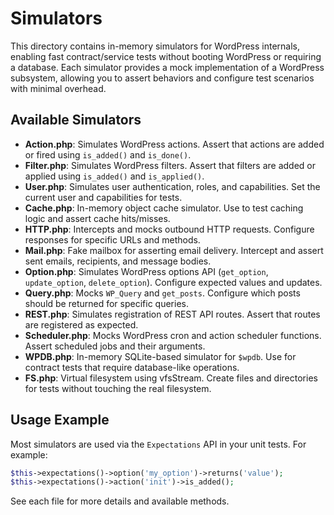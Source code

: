 # Simulators

This directory contains in-memory simulators for WordPress internals, enabling fast contract/service tests without booting WordPress or requiring a database. Each simulator provides a mock implementation of a WordPress subsystem, allowing you to assert behaviors and configure test scenarios with minimal overhead.

## Available Simulators

- **Action.php**: Simulates WordPress actions. Assert that actions are added or fired using `is_added()` and `is_done()`.
- **Filter.php**: Simulates WordPress filters. Assert that filters are added or applied using `is_added()` and `is_applied()`.
- **User.php**: Simulates user authentication, roles, and capabilities. Set the current user and capabilities for tests.
- **Cache.php**: In-memory object cache simulator. Use to test caching logic and assert cache hits/misses.
- **HTTP.php**: Intercepts and mocks outbound HTTP requests. Configure responses for specific URLs and methods.
- **Mail.php**: Fake mailbox for asserting email delivery. Intercept and assert sent emails, recipients, and message bodies.
- **Option.php**: Simulates WordPress options API (`get_option`, `update_option`, `delete_option`). Configure expected values and updates.
- **Query.php**: Mocks `WP_Query` and `get_posts`. Configure which posts should be returned for specific queries.
- **REST.php**: Simulates registration of REST API routes. Assert that routes are registered as expected.
- **Scheduler.php**: Mocks WordPress cron and action scheduler functions. Assert scheduled jobs and their arguments.
- **WPDB.php**: In-memory SQLite-based simulator for `$wpdb`. Use for contract tests that require database-like operations.
- **FS.php**: Virtual filesystem using vfsStream. Create files and directories for tests without touching the real filesystem.

## Usage Example

Most simulators are used via the `Expectations` API in your unit tests. For example:

```php
$this->expectations()->option('my_option')->returns('value');
$this->expectations()->action('init')->is_added();
```

See each file for more details and available methods.
